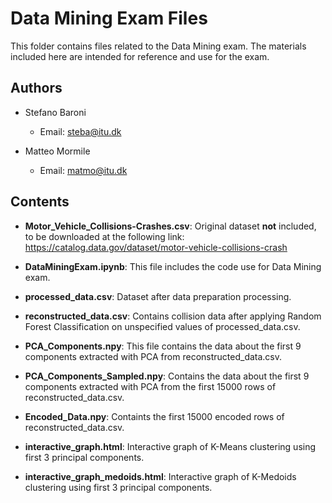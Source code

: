 # Data Mining Exam Files

This folder contains files related to the Data Mining exam. The materials included here are intended for reference and use for the exam.

## Authors
- Stefano Baroni
  - Email: steba@itu.dk

- Matteo Mormile
  - Email: matmo@itu.dk

## Contents
- **Motor_Vehicle_Collisions-Crashes.csv**: Original dataset **not** included, to be downloaded at the following link: https://catalog.data.gov/dataset/motor-vehicle-collisions-crash

- **DataMiningExam.ipynb**: This file includes the code use for Data Mining exam.

- **processed_data.csv**: Dataset after data preparation processing.

- **reconstructed_data.csv**: Contains collision data after applying Random Forest Classification on unspecified values of processed_data.csv.

- **PCA_Components.npy**: This file contains the data about the first 9 components extracted with PCA from reconstructed_data.csv.

- **PCA_Components_Sampled.npy**: Contains the data about the first 9 components extracted with PCA from the first 15000 rows of reconstructed_data.csv.

- **Encoded_Data.npy**: Containts the first 15000 encoded rows of reconstructed_data.csv.

- **interactive_graph.html**: Interactive graph of K-Means clustering using first 3 principal components.

- **interactive_graph_medoids.html**: Interactive graph of K-Medoids clustering using first 3 principal components.
